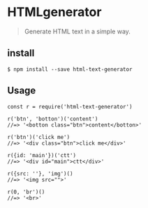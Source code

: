 # HTMLgenerator
> Generate HTML text in a simple way.

## install
`$ npm install --save html-text-generator`

## Usage
```
const r = require('html-text-generator')

r('btn', 'botton')('content')
//=> '<botton class="btn">content</botton>'

r('btn')('click me')
//=> '<div class="btn">click me</div>'

r({id: 'main'})('ctt')
//=> '<div id="main">ctt</div>'

r({src: ''}, 'img')()
//=> '<img src="">'

r(0, 'br')()
//=> '<br>'
```

